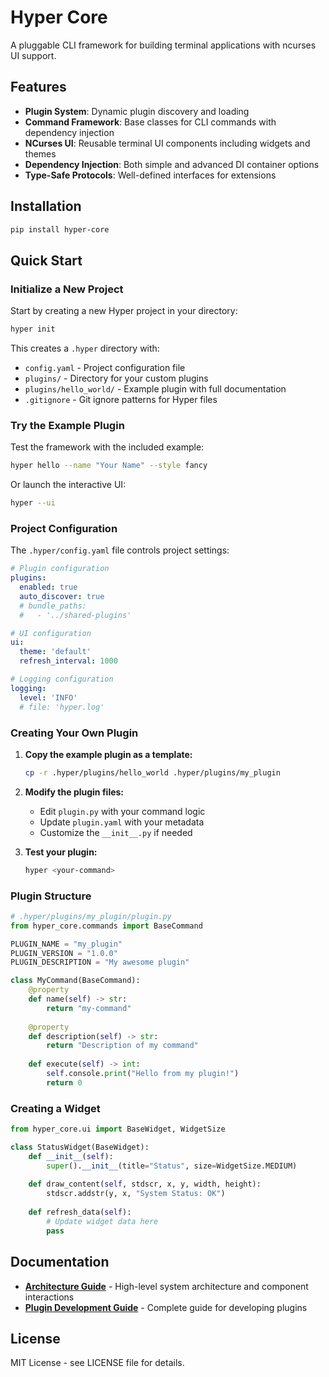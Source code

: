# Hyper Core

A pluggable CLI framework for building terminal applications with ncurses UI support.

## Features

- **Plugin System**: Dynamic plugin discovery and loading
- **Command Framework**: Base classes for CLI commands with dependency injection
- **NCurses UI**: Reusable terminal UI components including widgets and themes  
- **Dependency Injection**: Both simple and advanced DI container options
- **Type-Safe Protocols**: Well-defined interfaces for extensions

## Installation

```bash
pip install hyper-core
```

## Quick Start

### Initialize a New Project

Start by creating a new Hyper project in your directory:

```bash
hyper init
```

This creates a `.hyper` directory with:
- `config.yaml` - Project configuration file
- `plugins/` - Directory for your custom plugins
- `plugins/hello_world/` - Example plugin with full documentation
- `.gitignore` - Git ignore patterns for Hyper files

### Try the Example Plugin

Test the framework with the included example:

```bash
hyper hello --name "Your Name" --style fancy
```

Or launch the interactive UI:

```bash
hyper --ui
```

### Project Configuration

The `.hyper/config.yaml` file controls project settings:

```yaml
# Plugin configuration
plugins:
  enabled: true
  auto_discover: true
  # bundle_paths:
  #   - '../shared-plugins'

# UI configuration
ui:
  theme: 'default'
  refresh_interval: 1000

# Logging configuration  
logging:
  level: 'INFO'
  # file: 'hyper.log'
```

### Creating Your Own Plugin

1. **Copy the example plugin as a template:**
   ```bash
   cp -r .hyper/plugins/hello_world .hyper/plugins/my_plugin
   ```

2. **Modify the plugin files:**
   - Edit `plugin.py` with your command logic
   - Update `plugin.yaml` with your metadata
   - Customize the `__init__.py` if needed

3. **Test your plugin:**
   ```bash
   hyper <your-command>
   ```

### Plugin Structure

```python
# .hyper/plugins/my_plugin/plugin.py
from hyper_core.commands import BaseCommand

PLUGIN_NAME = "my_plugin"
PLUGIN_VERSION = "1.0.0"
PLUGIN_DESCRIPTION = "My awesome plugin"

class MyCommand(BaseCommand):
    @property
    def name(self) -> str:
        return "my-command"
    
    @property
    def description(self) -> str:
        return "Description of my command"
    
    def execute(self) -> int:
        self.console.print("Hello from my plugin!")
        return 0
```

### Creating a Widget

```python
from hyper_core.ui import BaseWidget, WidgetSize

class StatusWidget(BaseWidget):
    def __init__(self):
        super().__init__(title="Status", size=WidgetSize.MEDIUM)
    
    def draw_content(self, stdscr, x, y, width, height):
        stdscr.addstr(y, x, "System Status: OK")
    
    def refresh_data(self):
        # Update widget data here
        pass
```

## Documentation

- **[Architecture Guide](architecture.md)** - High-level system architecture and component interactions
- **[Plugin Development Guide](plugin-guide.md)** - Complete guide for developing plugins

## License

MIT License - see LICENSE file for details.